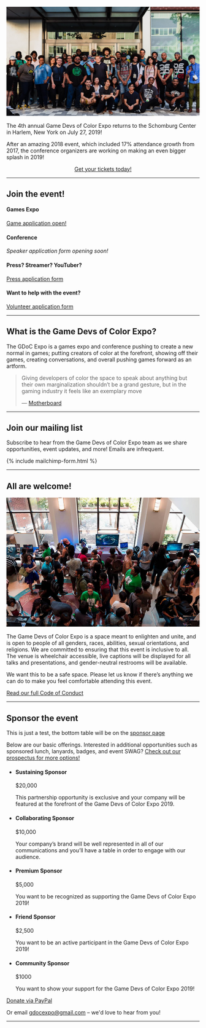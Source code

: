 <!--  # Play, learn, and celebrate diversity in games. -->
![](/assets/images/photos/2018/2018GDoCE.jpg)

The 4th annual Game Devs of Color Expo returns to the Schomburg Center in Harlem, New York on July 27, 2019! 

After an amazing 2018 event, which included 17% attendance growth from 2017, the conference organizers are working on making an even bigger splash in 2019!

<center><a href="https://gamedevsofcolorexpo.com/tickets/" class="btn">Get your tickets today!</a></center>

---

## Join the event!

#### Games Expo
[Game application open! ](http://bit.ly/gdoc19game) 
<br/>

#### Conference
*Speaker application form opening soon!*
<br/>

#### Press? Streamer? YouTuber?
[Press application form ](http://bit.ly/gdoc19press) 

#### Want to help with the event?
[Volunteer application form ](http://bit.ly/gdoc19volunteer) 

----

## What is the Game Devs of Color Expo?
The GDoC Expo is a games expo and conference pushing to create a new normal in games; putting creators of color at the forefront, showing off their games, creating conversations, and overall pushing games forward as an artform. 

<blockquote class="twitter-tweet" data-lang="en"><p lang="en" dir="ltr">
Giving developers of color the space to speak about anything but their own marginalization shouldn’t be a grand gesture, but in the gaming industry it feels like an exemplary move
</p>&mdash; <a href="https://motherboard.vice.com/en_us/article/5943vb/the-game-developers-of-color-expo-was-a-respite-from-the-hostile-gaming-scene">Motherboard</a></blockquote>

----

## Join our mailing list

Subscribe to hear from the Game Devs of Color Expo team as we share opportunities, event updates, and more! Emails are infrequent.

{% include mailchimp-form.html %}

----

## All are welcome!

![](/assets/images/photos/2018/2018GDoCE_1.jpg)

The Game Devs of Color Expo is a space meant to enlighten and unite, and is open to people of all genders, races, abilities, sexual orientations, and religions. We are committed to ensuring that this event is inclusive to all. The venue is wheelchair accessible, live captions will be displayed for all talks and presentations, and gender-neutral restrooms will be available.

We want this to be a safe space. Please let us know if there’s anything we can do to make you feel comfortable attending this event.


[Read our full Code of Conduct](/codeofconduct)

---

## Sponsor the event

This is just a test, the bottom table will be on the [sponsor page](/sponsor)

Below are our basic offerings. Interested in additional opportunities such as sponsored lunch, lanyards, badges, and event SWAG? [Check out our prospectus for more options!](http://bit.ly/gdocexpo2019sponsorship)

<ul class="col-container">
  <li class="col-3-2 sponsorship-list-item sponsorship-list-item-featured">
    <h4>Sustaining Sponsor</h4>
    <p class="sponsorship-price">$20,000</p>
    <p>This partnership opportunity is exclusive and your company will be featured at the forefront of the Game Devs of Color Expo 2019. </p>
  </li>
  <li class="col-3 sponsorship-list-item">
    <h4>Collaborating Sponsor</h4>
    <p class="sponsorship-price">$10,000</p>
    <p class="text-smaller">Your company’s brand will be well represented in all of our communications and you’ll  have a table in order to engage with our audience. </p>
  </li>
  <li class="col-3 sponsorship-list-item">
    <h4>Premium Sponsor</h4>
    <p class="sponsorship-price">$5,000</p>
    <p class="text-smaller">You want to be recognized as supporting the Game Devs of Color Expo 2019!</p>
  </li>
  <li class="col-3 sponsorship-list-item">
    <h4>Friend Sponsor</h4>
    <p class="sponsorship-price">$2,500</p>
    <p class="text-smaller">You want to be an active participant in the Game Devs of Color Expo 2019!</p>
  </li>
  <li class="col-3 sponsorship-list-item">
    <h4>Community Sponsor</h4>
    <p class="sponsorship-price">$1000</p>
    <p class="text-smaller">You want to show your support for the Game Devs of Color Expo 2019!</p>
  </li>
</ul>

<a href="http://paypal.me/BrooklynGamery" class="btn" target="_blank">Donate via PayPal</a>

Or email gdocexpo@gmail.com – we'd love to hear from you!

----
